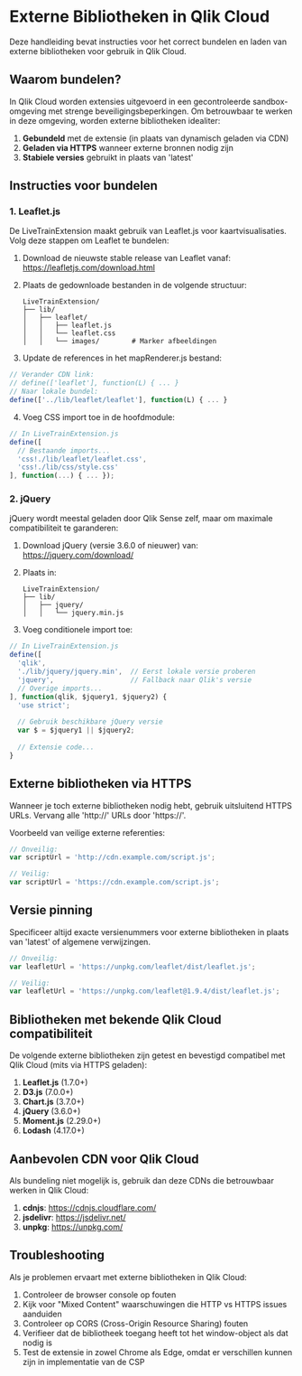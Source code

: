 # Externe Bibliotheken in Qlik Cloud

Deze handleiding bevat instructies voor het correct bundelen en laden van externe bibliotheken voor gebruik in Qlik Cloud.

## Waarom bundelen?

In Qlik Cloud worden extensies uitgevoerd in een gecontroleerde sandbox-omgeving met strenge beveiligingsbeperkingen. Om betrouwbaar te werken in deze omgeving, worden externe bibliotheken idealiter:

1. **Gebundeld** met de extensie (in plaats van dynamisch geladen via CDN)
2. **Geladen via HTTPS** wanneer externe bronnen nodig zijn
3. **Stabiele versies** gebruikt in plaats van 'latest'

## Instructies voor bundelen

### 1. Leaflet.js

De LiveTrainExtension maakt gebruik van Leaflet.js voor kaartvisualisaties. Volg deze stappen om Leaflet te bundelen:

1. Download de nieuwste stable release van Leaflet vanaf: https://leafletjs.com/download.html
2. Plaats de gedownloade bestanden in de volgende structuur:
   ```
   LiveTrainExtension/
   ├── lib/
   │   ├── leaflet/
   │   │   ├── leaflet.js
   │   │   └── leaflet.css
   │   │   └── images/        # Marker afbeeldingen
   ```

3. Update de references in het mapRenderer.js bestand:

```javascript
// Verander CDN link:
// define(['leaflet'], function(L) { ... }
// Naar lokale bundel:
define(['../lib/leaflet/leaflet'], function(L) { ... }
```

4. Voeg CSS import toe in de hoofdmodule:

```javascript
// In LiveTrainExtension.js
define([
  // Bestaande imports...
  'css!./lib/leaflet/leaflet.css',
  'css!./lib/css/style.css'
], function(...) { ... });
```

### 2. jQuery

jQuery wordt meestal geladen door Qlik Sense zelf, maar om maximale compatibiliteit te garanderen:

1. Download jQuery (versie 3.6.0 of nieuwer) van: https://jquery.com/download/
2. Plaats in:
   ```
   LiveTrainExtension/
   ├── lib/
   │   ├── jquery/
   │   │   └── jquery.min.js
   ```

3. Voeg conditionele import toe:

```javascript
// In LiveTrainExtension.js
define([
  'qlik',
  './lib/jquery/jquery.min',  // Eerst lokale versie proberen
  'jquery',                   // Fallback naar Qlik's versie
  // Overige imports...
], function(qlik, $jquery1, $jquery2) {
  'use strict';
  
  // Gebruik beschikbare jQuery versie
  var $ = $jquery1 || $jquery2;
  
  // Extensie code...
}
```

## Externe bibliotheken via HTTPS

Wanneer je toch externe bibliotheken nodig hebt, gebruik uitsluitend HTTPS URLs. Vervang alle 'http://' URLs door 'https://'.

Voorbeeld van veilige externe referenties:

```javascript
// Onveilig:
var scriptUrl = 'http://cdn.example.com/script.js';

// Veilig:
var scriptUrl = 'https://cdn.example.com/script.js';
```

## Versie pinning

Specificeer altijd exacte versienummers voor externe bibliotheken in plaats van 'latest' of algemene verwijzingen.

```javascript
// Onveilig:
var leafletUrl = 'https://unpkg.com/leaflet/dist/leaflet.js';

// Veilig:
var leafletUrl = 'https://unpkg.com/leaflet@1.9.4/dist/leaflet.js';
```

## Bibliotheken met bekende Qlik Cloud compatibiliteit

De volgende externe bibliotheken zijn getest en bevestigd compatibel met Qlik Cloud (mits via HTTPS geladen):

1. **Leaflet.js** (1.7.0+)
2. **D3.js** (7.0.0+)
3. **Chart.js** (3.7.0+)
4. **jQuery** (3.6.0+)
5. **Moment.js** (2.29.0+)
6. **Lodash** (4.17.0+)

## Aanbevolen CDN voor Qlik Cloud

Als bundeling niet mogelijk is, gebruik dan deze CDNs die betrouwbaar werken in Qlik Cloud:

1. **cdnjs**: https://cdnjs.cloudflare.com/
2. **jsdelivr**: https://jsdelivr.net/
3. **unpkg**: https://unpkg.com/

## Troubleshooting

Als je problemen ervaart met externe bibliotheken in Qlik Cloud:

1. Controleer de browser console op fouten
2. Kijk voor "Mixed Content" waarschuwingen die HTTP vs HTTPS issues aanduiden
3. Controleer op CORS (Cross-Origin Resource Sharing) fouten
4. Verifieer dat de bibliotheek toegang heeft tot het window-object als dat nodig is
5. Test de extensie in zowel Chrome als Edge, omdat er verschillen kunnen zijn in implementatie van de CSP